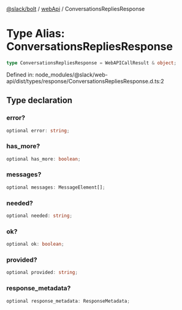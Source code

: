 [@slack/bolt](../../../../index.md) / [webApi](../index.md) / ConversationsRepliesResponse

# Type Alias: ConversationsRepliesResponse

```ts
type ConversationsRepliesResponse = WebAPICallResult & object;
```

Defined in: node\_modules/@slack/web-api/dist/types/response/ConversationsRepliesResponse.d.ts:2

## Type declaration

### error?

```ts
optional error: string;
```

### has\_more?

```ts
optional has_more: boolean;
```

### messages?

```ts
optional messages: MessageElement[];
```

### needed?

```ts
optional needed: string;
```

### ok?

```ts
optional ok: boolean;
```

### provided?

```ts
optional provided: string;
```

### response\_metadata?

```ts
optional response_metadata: ResponseMetadata;
```
